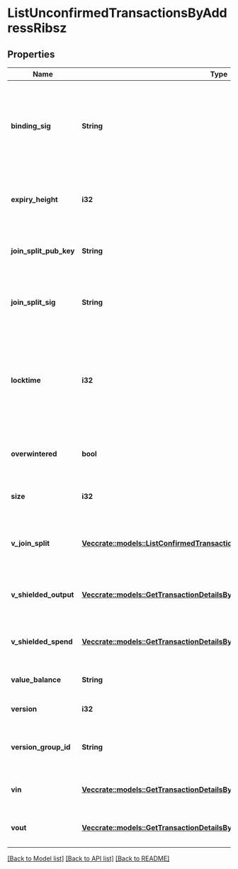# ListUnconfirmedTransactionsByAddressRibsz

## Properties

Name | Type | Description | Notes
------------ | ------------- | ------------- | -------------
**binding_sig** | **String** | It is used to enforce balance of Spend and Output transfers, in order to prevent their replay across transactions. | 
**expiry_height** | **i32** | Represents a block height after which the transaction will expire. | 
**join_split_pub_key** | **String** | Represents an encoding of a JoinSplitSig public validating key. | 
**join_split_sig** | **String** | Is used to sign transactions that contain at least one JoinSplit description. | 
**locktime** | **i32** | Represents the locktime on the transaction on the specific blockchain, i.e. the blockheight at which the transaction is valid. | 
**overwintered** | **bool** | \"Overwinter\" is the network upgrade for the Zcash blockchain. | 
**size** | **i32** | Represents the total size of this transaction. | 
**v_join_split** | [**Vec<crate::models::ListConfirmedTransactionsByAddressRibszVJoinSplit>**](ListConfirmedTransactionsByAddressRIBSZ_vJoinSplit.md) | Represents a sequence of JoinSplit descriptions using BCTV14 proofs. | 
**v_shielded_output** | [**Vec<crate::models::GetTransactionDetailsByTransactionIdribszVShieldedOutput>**](GetTransactionDetailsByTransactionIDRIBSZ_vShieldedOutput.md) | Object Array representation of transaction output descriptions | 
**v_shielded_spend** | [**Vec<crate::models::GetTransactionDetailsByTransactionIdribszVShieldedSpend>**](GetTransactionDetailsByTransactionIDRIBSZ_vShieldedSpend.md) | Object Array representation of transaction spend descriptions | 
**value_balance** | **String** | Defines the transaction value balance. | 
**version** | **i32** | Defines the version of the transaction. | 
**version_group_id** | **String** | Represents the transaction version group ID. | 
**vin** | [**Vec<crate::models::GetTransactionDetailsByTransactionIdribszVin>**](GetTransactionDetailsByTransactionIDRIBSZ_vin.md) | Object Array representation of transaction inputs | 
**vout** | [**Vec<crate::models::GetTransactionDetailsByTransactionIdribszVout>**](GetTransactionDetailsByTransactionIDRIBSZ_vout.md) | Object Array representation of transaction outputs | 

[[Back to Model list]](../README.md#documentation-for-models) [[Back to API list]](../README.md#documentation-for-api-endpoints) [[Back to README]](../README.md)


